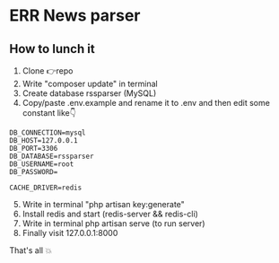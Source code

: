 # ERR News parser
## How to lunch it

1. Clone :point_right:repo
2. Write "composer update" in terminal
3. Create database rssparser (MySQL)
4. Copy/paste .env.example and rename it to .env and then edit some constant like:point_down:
````
DB_CONNECTION=mysql
DB_HOST=127.0.0.1
DB_PORT=3306
DB_DATABASE=rssparser
DB_USERNAME=root
DB_PASSWORD=

CACHE_DRIVER=redis
````
5. Write in terminal "php artisan key:generate"
6. Install redis and start (redis-server && redis-cli)
7. Write in terminal php artisan serve (to run server)
8. Finally visit 127.0.0.1:8000


That's all :boom: 
